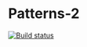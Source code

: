 # Patterns-2

[![Build status](https://ci.appveyor.com/api/projects/status/ong83pxurvtpuntp?svg=true)](https://ci.appveyor.com/project/Ilya-Maidanov/patterns-2)
